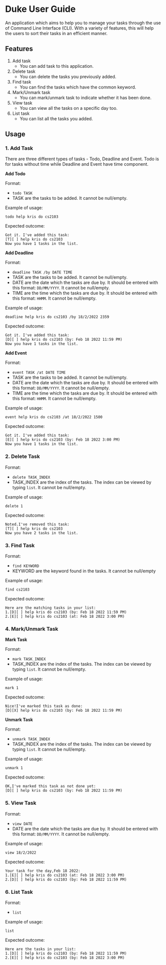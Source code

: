 # Duke User Guide

An application which aims to help you to manage your tasks through the use of Command Line Interface (CLI). 
With a variety of features, this will help the users to sort their tasks in an efficient manner.

## Features 

1. Add task
   - You can add task to this application.
2. Delete task
   - You can delete the tasks you previously added.
3. Find task
   - You can find the tasks which have the common keyword.
4. Mark/Unmark task
   - You can mark/unmark task to indicate whether it has been done.
5. View task
   - You can view all the tasks on a specific day too.
6. List task
   - You can list all the tasks you added.

## Usage

### 1. Add Task
There are three different types of tasks - Todo, Deadline and Event.
Todo is for tasks without time while Deadline and Event have time component.

**Add Todo**

Format:

- `todo TASK`
- TASK are the tasks to be added. It cannot be null/empty.

Example of usage: 

`todo help kris do cs2103`

Expected outcome:

```
Got it. I've added this task:
[T][ ] help kris do cs2103
Now you have 1 tasks in the list.
```
**Add Deadline**

Format:

- `deadline TASK /by DATE TIME`
- TASK are the tasks to be added. It cannot be null/empty.
- DATE are the date which the tasks are due by. It should be entered with this format: `DD/MM/YYYY`. It cannot be null/empty.
- TIME are the time which the tasks are due by. It should be entered with this format: `HHMM`. It cannot be null/empty.

Example of usage: 

`deadline help kris do cs2103 /by 18/2/2022 2359`

Expected outcome:

```
Got it. I've added this task:
[D][ ] help kris do cs2103 (by: Feb 18 2022 11:59 PM)
Now you have 1 tasks in the list.
```

**Add Event**

Format:

- `event TASK /at DATE TIME`
- TASK are the tasks to be added. It cannot be null/empty.
- DATE are the date which the tasks are due by. It should be entered with this format: `DD/MM/YYYY`. It cannot be null/empty.
- TIME are the time which the tasks are due by. It should be entered with this format: `HHMM`. It cannot be null/empty.

Example of usage: 

`event help kris do cs2103 /at 18/2/2022 1500`

Expected outcome:

```
Got it. I've added this task:
[E][ ] help kris do cs2103 (by: Feb 18 2022 3:00 PM)
Now you have 1 tasks in the list.
```

### 2. Delete Task

Format:

- `delete TASK_INDEX`
- TASK_INDEX are the index of the tasks. The index can be viewed by typing `list`. It cannot be null/empty.

Example of usage: 

`delete 1`

Expected outcome:

```
Noted.I've removed this task:
[T][ ] help kris do cs2103
Now you have 2 tasks in the list.
```

### 3. Find Task

Format:

- `find KEYWORD`
- KEYWORD are the keyword found in the tasks. It cannot be null/empty

Example of usage: 

`find cs2103`

Expected outcome:

```
Here are the matching tasks in your list:
1.[D][ ] help kris do cs2103 (by: Feb 18 2022 11:59 PM)
2.[E][ ] help kris do cs2103 (at: Feb 18 2022 3:00 PM)
```

### 4. Mark/Unmark Task

**Mark Task**

Format:

- `mark TASK_INDEX`
- TASK_INDEX are the index of the tasks. The index can be viewed by typing `list`. It cannot be null/empty.

Example of usage: 

`mark 1`

Expected outcome:

```
Nice!I've marked this task as done:
[D][X] help kris do cs2103 (by: Feb 18 2022 11:59 PM)
```

**Unmark Task**

Format:

- `unmark TASK_INDEX`
- TASK_INDEX are the index of the tasks. The index can be viewed by typing `list`. It cannot be null/empty.

Example of usage: 

`unmark 1`

Expected outcome:

```
OK,I've marked this task as not done yet:
[D][ ] help kris do cs2103 (by: Feb 18 2022 11:59 PM)
```
### 5. View Task

Format:

- `view DATE`
- DATE are the date which the tasks are due by. It should be entered with this format: `DD/MM/YYYY`. It cannot be null/empty.

Example of usage: 

`view 18/2/2022`

Expected outcome:

```
Your task for the day,Feb 18 2022:
1.[E][ ] help kris do cs2103 (at: Feb 18 2022 3:00 PM)
2.[D][ ] help kris do cs2103 (by: Feb 18 2022 11:59 PM)
```
### 6. List Task

Format:

- `list`

Example of usage: 

`list`

Expected outcome:

```
Here are the tasks in your list:
1.[D][ ] help kris do cs2103 (by: Feb 18 2022 11:59 PM)
2.[E][ ] help kris do cs2103 (by: Feb 18 2022 3:00 PM)
```


